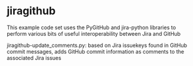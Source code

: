 # jiragithub
This example code set uses the PyGitHub and jira-python libraries to perform various bits of useful interoperability between Jira and GitHub

jiragithub-update_comments.py: based on Jira issuekeys found in GitHub commit messages, adds GitHub commit information as comments to the associated Jira issues

